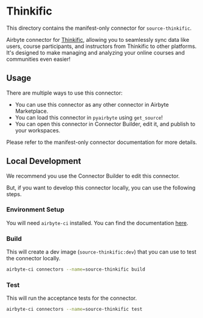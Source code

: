 # Thinkific
This directory contains the manifest-only connector for `source-thinkific`.

Airbyte connector for [Thinkific](https://thinkific.com/), allowing you to seamlessly sync data like users, course participants, and instructors from Thinkific to other platforms. It's designed to make managing and analyzing your online courses and communities even easier!

## Usage
There are multiple ways to use this connector:
- You can use this connector as any other connector in Airbyte Marketplace.
- You can load this connector in `pyairbyte` using `get_source`!
- You can open this connector in Connector Builder, edit it, and publish to your workspaces.

Please refer to the manifest-only connector documentation for more details.

## Local Development
We recommend you use the Connector Builder to edit this connector.

But, if you want to develop this connector locally, you can use the following steps.

### Environment Setup
You will need `airbyte-ci` installed. You can find the documentation [here](airbyte-ci).

### Build
This will create a dev image (`source-thinkific:dev`) that you can use to test the connector locally.
```bash
airbyte-ci connectors --name=source-thinkific build
```

### Test
This will run the acceptance tests for the connector.
```bash
airbyte-ci connectors --name=source-thinkific test
```

